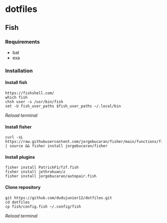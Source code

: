 # dotfiles

## Fish

### Requirements
- bat
- exa

### Installation

#### Install fish
    https://fishshell.com/
    which fish
    chsh user -s /usr/bin/fish
    set -U fish_user_paths $fish_user_paths ~/.local/bin

*Reload terminal*

#### Install fisher
    curl -sL https://raw.githubusercontent.com/jorgebucaran/fisher/main/functions/fisher.fish | source && fisher install jorgebucaran/fisher

#### Install plugins
    fisher install PatrickF1/fzf.fish
    fisher install jethrokuan/z
    fisher install jorgebucaran/autopair.fish

#### Clone repository
    git https://github.com/dudujunior12/dotfiles.git
    cd dotfiles
    cp fish/config.fish ~/.config/fish

*Reload terminal*
